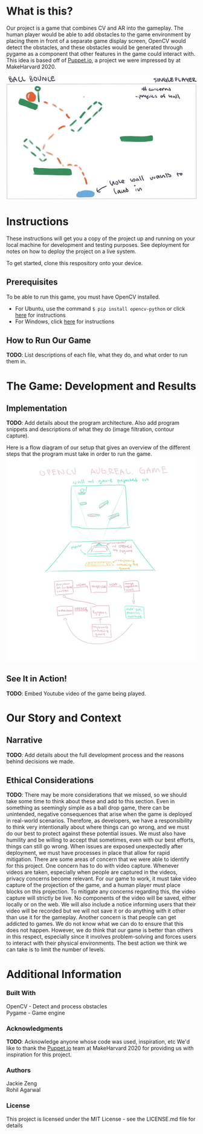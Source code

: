 # What is this?

Our project is a game that combines CV and AR into the gameplay. The human player would be able to add obstacles to the game environment by placing them in front of a separate game display screen, OpenCV would detect the obstacles, and these obstacles would be generated through pygame as a component that other features in the game could interact with. This idea is based off of [Puppet.io](https://devpost.com/software/puppet-io), a project we were impressed by at MakeHarvard 2020.

![Game Diagram](http://github.com/sd2020spring/DepthProject-jackie-rohil/blob/master/SoftDes%20-%20Final%20Project%20Media/GameDiagramReview1.jpg)



# Instructions
These instructions will get you a copy of the project up and running on your local machine for development and testing purposes. See deployment for notes on how to deploy the project on a live system.

To get started, clone this respository onto your device.

## Prerequisites
To be able to run this game, you must have OpenCV installed. 
- For Ubuntu, use the command `$ pip install opencv-python` or click [here](https://docs.opencv.org/3.4/d2/de6/tutorial_py_setup_in_ubuntu.html) for instructions
- For Windows, click [here](https://docs.opencv.org/master/d5/de5/tutorial_py_setup_in_windows.html) for instructions

## How to Run Our Game
**TODO**: List descriptions of each file, what they do, and what order to run them in. 



# The Game: Development and Results

## Implementation
**TODO**: Add details about the program architecture. Also add program snippets and descriptions of what they do (image filtration, contour capture).

Here is a flow diagram of our setup that gives an overview of the different steps that the program must take in order to run the game.
![Flow Diagram](https://github.com/sd2020spring/DepthProject-jackie-rohil/blob/master/System%20Diagram.jpg)

## See It in Action!
**TODO**: Embed Youtube video of the game being played.



# Our Story and Context

## Narrative
**TODO**: Add details about the full development process and the reasons behind decisions we made.

## Ethical Considerations
**TODO**: There may be more considerations that we missed, so we should take some time to think about these and add to this section.
Even in something as seemingly simple as a ball drop game, there can be unintended, negative consequences that arise when the game is deployed in real-world scenarios. Therefore, as developers, we have a responsibility to think very intentionally about where things can go wrong, and we must do our best to protect against these potential issues. We must also have humility and be willing to accept that sometimes, even with our best efforts, things can still go wrong. When issues are exposed unexpectedly after deployment, we must have processes in place that allow for rapid mitigation.
There are some areas of concern that we were able to identify for this project. One concern has to do with video capture. Whenever videos are taken, especially when people are captured in the videos, privacy concerns become relevant. For our game to work, it must take video capture of the projection of the game, and a human player must place blocks on this projection. To mitigate any concerns regarding this, the video capture will strictly be live. No components of the video will be saved, either locally or on the web. We will also include a notice informing users that their video will be recorded but we will not save it or do anything with it other than use it for the gameplay. 
Another concern is that people can get addicted to games. We do not know what we can do to ensure that this does not happen. However, we do think that our game is better than others in this respect, especially since it involves problem-solving and forces users to interact with their physical environments. The best action we think we can take is to limit the number of levels. 



# Additional Information

### Built With
OpenCV - Detect and process obstacles  
Pygame - Game engine

### Acknowledgments
**TODO**: Acknowledge anyone whose code was used, inspiration, etc
We'd like to thank the [Puppet.io](https://devpost.com/software/puppet-io) team at MakeHarvard 2020 for providing us with inspiration for this project.

### Authors
Jackie Zeng  
Rohil Agarwal

### License
This project is licensed under the MIT License - see the LICENSE.md file for details
